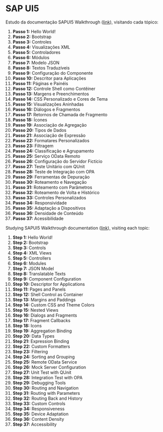 # SAP UI5


Estudo da documentação SAPUI5 Walkthrough ([link](https://sapui5.hana.ondemand.com/#/topic/3da5f4be63264db99f2e5b04c5e853db)), visitando cada tópico:

1. **Passo 1:** Hello World!
2. **Passo 2:** Bootstrap
3. **Passo 3:** Controles
4. **Passo 4:** Visualizações XML
5. **Passo 5:** Controladores
6. **Passo 6:** Módulos
7. **Passo 7:** Modelo JSON
8. **Passo 8:** Textos Traduzíveis
9. **Passo 9:** Configuração do Componente
10. **Passo 10:** Descritor para Aplicações
11. **Passo 11:** Páginas e Painéis
12. **Passo 12:** Controle Shell como Contêiner
13. **Passo 13:** Margens e Preenchimentos
14. **Passo 14:** CSS Personalizado e Cores de Tema
15. **Passo 15:** Visualizações Aninhadas
16. **Passo 16:** Diálogos e Fragmentos
17. **Passo 17:** Retornos de Chamada de Fragmento
18. **Passo 18:** Ícones
19. **Passo 19:** Associação de Agregação
20. **Passo 20:** Tipos de Dados
21. **Passo 21:** Associação de Expressão
22. **Passo 22:** Formatares Personalizados
23. **Passo 23:** Filtragem
24. **Passo 24:** Classificação e Agrupamento
25. **Passo 25:** Serviço OData Remoto
26. **Passo 26:** Configuração do Servidor Fictício
27. **Passo 27:** Teste Unitário com QUnit
28. **Passo 28:** Teste de Integração com OPA
29. **Passo 29:** Ferramentas de Depuração
30. **Passo 30:** Roteamento e Navegação
31. **Passo 31:** Roteamento com Parâmetros
32. **Passo 32:** Roteamento de Volta e Histórico
33. **Passo 33:** Controles Personalizados
34. **Passo 34:** Responsividade
35. **Passo 35:** Adaptação a Dispositivos
36. **Passo 36:** Densidade de Conteúdo
37. **Passo 37:** Acessibilidade


Studying SAPUI5 Walkthrough documentation ([link](https://sapui5.hana.ondemand.com/#/topic/3da5f4be63264db99f2e5b04c5e853db)), visiting each topic:

1. **Step 1:** Hello World!
2. **Step 2:** Bootstrap
3. **Step 3:** Controls
4. **Step 4:** XML Views
5. **Step 5:** Controllers
6. **Step 6:** Modules
7. **Step 7:** JSON Model
8. **Step 8:** Translatable Texts
9. **Step 9:** Component Configuration
10. **Step 10:** Descriptor for Applications
11. **Step 11:** Pages and Panels
12. **Step 12:** Shell Control as Container
13. **Step 13:** Margins and Paddings
14. **Step 14:** Custom CSS and Theme Colors
15. **Step 15:** Nested Views
16. **Step 16:** Dialogs and Fragments
17. **Step 17:** Fragment Callbacks
18. **Step 18:** Icons
19. **Step 19:** Aggregation Binding
20. **Step 20:** Data Types
21. **Step 21:** Expression Binding
22. **Step 22:** Custom Formatters
23. **Step 23:** Filtering
24. **Step 24:** Sorting and Grouping
25. **Step 25:** Remote OData Service
26. **Step 26:** Mock Server Configuration
27. **Step 27:** Unit Test with QUnit
28. **Step 28:** Integration Test with OPA
29. **Step 29:** Debugging Tools
30. **Step 30:** Routing and Navigation
31. **Step 31:** Routing with Parameters
32. **Step 32:** Routing Back and History
33. **Step 33:** Custom Controls
34. **Step 34:** Responsiveness
35. **Step 35:** Device Adaptation
36. **Step 36:** Content Density
37. **Step 37:** Accessibility

